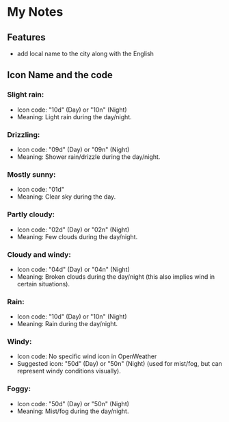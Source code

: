 # My Notes

## Features 
- add local name to the city along with the English

## Icon Name and the code
### Slight rain:
- Icon code: "10d" (Day) or "10n" (Night)
- Meaning: Light rain during the day/night.
### Drizzling:
- Icon code: "09d" (Day) or "09n" (Night)
- Meaning: Shower rain/drizzle during the day/night.
### Mostly sunny:
- Icon code: "01d"
- Meaning: Clear sky during the day.
### Partly cloudy:
- Icon code: "02d" (Day) or "02n" (Night)
- Meaning: Few clouds during the day/night.
### Cloudy and windy:
- Icon code: "04d" (Day) or "04n" (Night)
- Meaning: Broken clouds during the day/night (this also implies wind in certain situations).
### Rain:
- Icon code: "10d" (Day) or "10n" (Night)
- Meaning: Rain during the day/night.
### Windy:
- Icon code: No specific wind icon in OpenWeather
- Suggested icon: "50d" (Day) or "50n" (Night) (used for mist/fog, but can represent windy conditions visually).
### Foggy:
- Icon code: "50d" (Day) or "50n" (Night)
- Meaning: Mist/fog during the day/night.